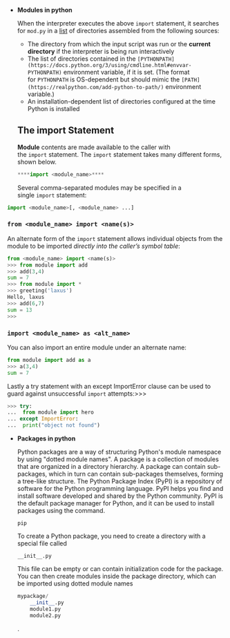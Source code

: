 
- **Modules in python**
    
    When the interpreter executes the above `import` statement, it searches for `mod.py` in a [list](https://realpython.com/python-lists-tuples/) of directories assembled from the following sources:
    
    - The directory from which the input script was run or the **current directory** if the interpreter is being run interactively
    - The list of directories contained in the `[PYTHONPATH](https://docs.python.org/3/using/cmdline.html#envvar-PYTHONPATH)` environment variable, if it is set. (The format for `PYTHONPATH` is OS-dependent but should mimic the `[PATH](https://realpython.com/add-python-to-path/)` environment variable.)
    - An installation-dependent list of directories configured at the time Python is installed
    
    ## **The import Statement**
    
    **Module** contents are made available to the caller with the `import` statement. The `import` statement takes many different forms, shown below.
    
    ```python
    ****import <module_name>****
    
    ```
    
    Several comma-separated modules may be specified in a single `import` statement:
    

```python
import <module_name>[, <module_name> ...]
```

### **`from <module_name> import <name(s)>`**

An alternate form of the `import` statement allows individual objects from the module to be imported *directly into the caller’s symbol table*:

```python
from <module_name> import <name(s)>
>>> from module import add
>>> add(3,4)
sum = 7
>>> from module import *
>>> greeting('laxus')
Hello, laxus
>>> add(6,7)
sum = 13
>>>
```

### **`import <module_name> as <alt_name>`**

You can also import an entire module under an alternate name:

```python
from module import add as a
>>> a(3,4)
sum = 7
```

Lastly a try statement with an except ImportError  clause can be used to guard against unsuccessful `import` attempts:>>>

```python
>>> try: 
...  from module import hero
... except ImportError:
...  print("object not found")
```

- **Packages in python**
    
    Python packages are a way of structuring Python's module namespace by using "dotted module names". A package is a collection of modules that are organized in a directory hierarchy. A package can contain sub-packages, which in turn can contain sub-packages themselves, forming a tree-like structure. The Python Package Index (PyPI) is a repository of software for the Python programming language. PyPI helps you find and install software developed and shared by the Python community. PyPI is the default package manager for Python, and it can be used to install packages using the command.
    
    ```
    pip
    ```
    
    To create a Python package, you need to create a directory with a special file called
    
    ```
    __init__.py
    ```
    
     This file can be empty or can contain initialization code for the package. You can then create modules inside the package directory, which can be imported using dotted module names
    
    ```python
    mypackage/
        __init__.py
        module1.py
        module2.py
    ```
    
    .